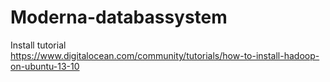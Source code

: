 # Moderna-databassystem
Install tutorial <br/>
https://www.digitalocean.com/community/tutorials/how-to-install-hadoop-on-ubuntu-13-10
